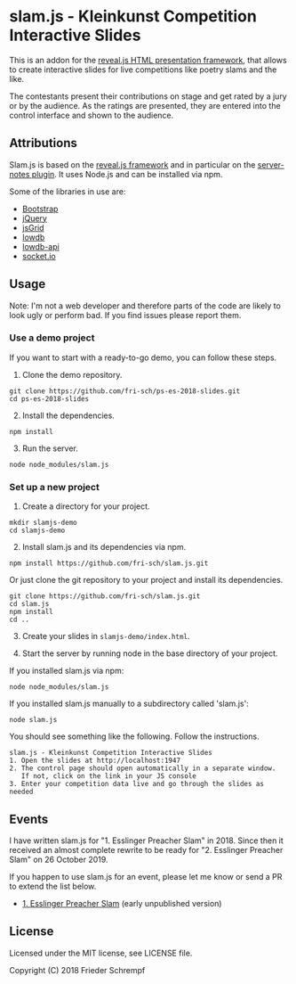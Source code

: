 # slam.js - Kleinkunst Competition Interactive Slides

This is an addon for the [reveal.js HTML presentation framework](https://github.com/hakimel/reveal.js), that allows to create interactive slides for live
competitions like poetry slams and the like.

The contestants present their contributions on stage and get rated by a jury or
by the audience. As the ratings are presented, they are entered into the control
interface and shown to the audience.

## Attributions

Slam.js is based on the [reveal.js framework](https://github.com/hakimel/reveal.js)
and in particular on the [server-notes plugin](https://github.com/hakimel/reveal.js/tree/master/plugin/notes-server).
It uses Node.js and can be installed via npm.

Some of the libraries in use are:

* [Bootstrap](https://github.com/twbs/bootstrap)
* [jQuery](https://github.com/jquery/jquery)
* [jsGrid](https://github.com/tabalinas/jsgrid)
* [lowdb](https://github.com/typicode/lowdb)
* [lowdb-api](https://github.com/rmariuzzo/lowdb-api)
* [socket.io](https://github.com/socketio/socket.io)

## Usage

Note: I'm not a web developer and therefore parts of the code are likely to look
ugly or perform bad. If you find issues please report them.

### Use a demo project

If you want to start with a ready-to-go demo, you can follow these steps.

1. Clone the demo repository.
```
git clone https://github.com/fri-sch/ps-es-2018-slides.git
cd ps-es-2018-slides
```

2. Install the dependencies.
```
npm install
```

3. Run the server.
```
node node_modules/slam.js
```

### Set up a new project

1. Create a directory for your project.
```
mkdir slamjs-demo
cd slamjs-demo
```

2. Install slam.js and its dependencies via npm.
```
npm install https://github.com/fri-sch/slam.js.git
```

  Or just clone the git repository to your project and install its dependencies.
```
git clone https://github.com/fri-sch/slam.js.git
cd slam.js
npm install
cd ..
```

3. Create your slides in `slamjs-demo/index.html`.

4. Start the server by running node in the base directory of your project.

  If you installed slam.js via npm:
```
node node_modules/slam.js
```

  If you installed slam.js manually to a subdirectory called 'slam.js':
```
node slam.js
```

  You should see something like the following. Follow the instructions.
```
slam.js - Kleinkunst Competition Interactive Slides
1. Open the slides at http://localhost:1947
2. The control page should open automatically in a separate window.
   If not, click on the link in your JS console
3. Enter your competition data live and go through the slides as needed
```

## Events

I have written slam.js for "1. Esslinger Preacher Slam" in 2018. Since then it
received an almost complete rewrite to be ready for "2. Esslinger Preacher Slam"
on 26 October 2019.

If you happen to use slam.js for an event, please let me know or send a PR to
extend the list below.

* [1\. Esslinger Preacher Slam](https://kirchenfernsehen.de/video/erster-esslinger-preacher-slam/) (early unpublished version)

## License

Licensed under the MIT license, see LICENSE file.

Copyright (C) 2018 Frieder Schrempf
